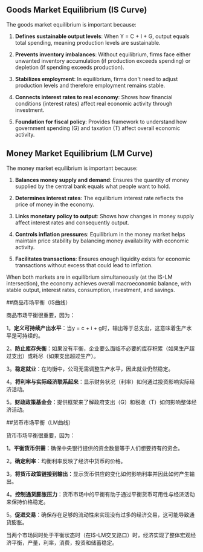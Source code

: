 

## Goods Market Equilibrium (IS Curve)

The goods market equilibrium is important because:

1. **Defines sustainable output levels**: When Y = C + I + G, output equals total spending, meaning production levels are sustainable.
    
2. **Prevents inventory imbalances**: Without equilibrium, firms face either unwanted inventory accumulation (if production exceeds spending) or depletion (if spending exceeds production).
    
3. **Stabilizes employment**: In equilibrium, firms don't need to adjust production levels and therefore employment remains stable.
    
4. **Connects interest rates to real economy**: Shows how financial conditions (interest rates) affect real economic activity through investment.
    
5. **Foundation for fiscal policy**: Provides framework to understand how government spending (G) and taxation (T) affect overall economic activity.
    

## Money Market Equilibrium (LM Curve)

The money market equilibrium is important because:

1. **Balances money supply and demand**: Ensures the quantity of money supplied by the central bank equals what people want to hold.
    
2. **Determines interest rates**: The equilibrium interest rate reflects the price of money in the economy.
    
3. **Links monetary policy to output**: Shows how changes in money supply affect interest rates and consequently output.
    
4. **Controls inflation pressures**: Equilibrium in the money market helps maintain price stability by balancing money availability with economic activity.
    
5. **Facilitates transactions**: Ensures enough liquidity exists for economic transactions without excess that could lead to inflation.
    

When both markets are in equilibrium simultaneously (at the IS-LM intersection), the economy achieves overall macroeconomic balance, with stable output, interest rates, consumption, investment, and savings.


##商品市场平衡（IS曲线）

商品市场平衡很重要，因为：

1。**定义可持续产出水平**：当y = c + i + g时，输出等于总支出，这意味着生产水平是可持续的。
    
2。**防止库存失衡**：如果没有平衡，企业要么面临不必要的库存积累（如果生产超过支出）或耗尽（如果支出超过生产）。
    
3。**稳定就业**：在均衡中，公司无需调整生产水平，因此就业仍然稳定。
    
4。**将利率与实际经济联系起来**：显示财务状况（利率）如何通过投资影响实际经济活动。
    
5。**财政政策基金会**：提供框架来了解政府支出（G）和税收（T）如何影响整体经济活动。
    

##货币市场平衡（LM曲线）

货币市场平衡很重要，因为：

1。**平衡货币供需**：确保中央银行提供的资金数量等于人们想要持有的资金。
    
2。**确定利率**：均衡利率反映了经济中货币的价格。
    
3。**将货币政策链接到输出**：显示货币供应的变化如何影响利率并因此如何产生输出。
    
4。**控制通货膨胀压力**：货币市场中的平衡有助于通过平衡货币可用性与经济活动来保持价格稳定。
    
5。**促进交易**：确保存在足够的流动性来实现没有过多的经济交易，这可能导致通货膨胀。
    

当两个市场同时处于平衡状态时（在IS-LM交叉路口）时，经济实现了整体宏观经济平衡，产量，利率，消费，投资和储蓄稳定。